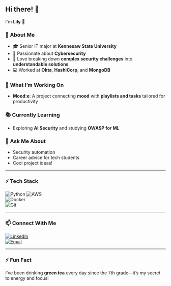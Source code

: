 ## Hi there! 👋  

I'm **Lily** 🌟  

### 🌱 **About Me**
- 🎓 Senior IT major at **Kennesaw State University**  
- 🔐 Passionate about **Cybersecurity**  
- 🔧 Love breaking down **complex security challenges** into **understandable solutions**  
- 💻 Worked at **Okta**, **HashiCorp**, and **MongoDB**  

### 🚀 **What I’m Working On**  
- **Mood:e**: A project connecting **mood** with **playlists and tasks** tailored for productivity  

### 📚 **Currently Learning**  
- Exploring **AI Security** and studying **OWASP for ML**  

### 🤔 **Ask Me About**
- Security automation  
- Career advice for tech students  
- Cool project ideas!

---

### ⚡ **Tech Stack**
![Python](https://img.shields.io/badge/Python-3776AB?style=for-the-badge&logo=python&logoColor=white)
![AWS](https://img.shields.io/badge/AWS-232F3E?style=for-the-badge&logo=amazon-aws&logoColor=white)  
![Docker](https://img.shields.io/badge/Docker-2496ED?style=for-the-badge&logo=docker&logoColor=white)  
![Git](https://img.shields.io/badge/Git-F05032?style=for-the-badge&logo=git&logoColor=white)

---

### 📫 **Connect With Me**  
[![LinkedIn](your_linkedin_icon_url)](https://linkedin.com/in/lilymatos)  
[![Email](your_gmail_icon_url)](mailto:Limatos@bethel.jw.org)

---

### ⚡ Fun Fact
I’ve been drinking **green tea** every day since the 7th grade—it’s my secret to energy and focus!  
